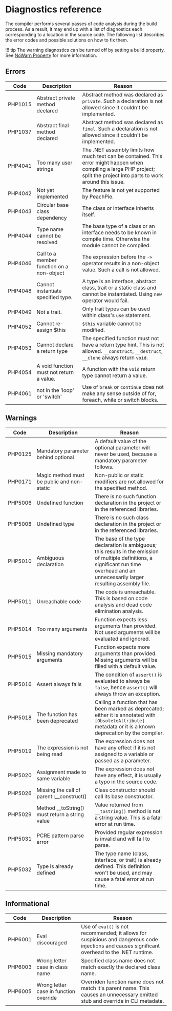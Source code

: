 # Diagnostics reference

The compiler performs several passes of code analysis during the build process. As a result, it may end up with a list of diagnostics each corresponding to a location in the source code. The following list describes the error codes and possible solutions on how to fix them.

!!! tip
    The warning diagnostics can be turned off by setting a build property. See [NoWarn Property](/php/msbuild#nowarn) for more information.

## Errors

Code | Description | Reason
---- | ----------- | ------
PHP1015 | Abstract private method declared | Abstract method was declared as `private`. Such a declaration is not allowed since it couldn't be implemented.
PHP1037 | Abstract final method declared | Abstract method was declared as `final`. Such a declaration is not allowed since it couldn't be implemented.
PHP4041 | Too many user strings | The .NET assembly limits how much text can be contained. This error might happen when compiling a large PHP project; split the project into parts to work around this issue.
PHP4042 | Not yet implemented | The feature is not yet supported by PeachPie.
PHP4043 | Circular base class dependency | The class or interface inherits itself.
PHP4044 | Type name cannot be resolved | The base type of a class or an interface needs to be known in compile time. Otherwise the module cannot be compiled.
PHP4046 | Call to a member function on a non-object | The expression before the `->` operator results in a non-object value. Such a call is not allowed.
PHP4048 | Cannot instantiate specified type. | A type is an interface, abstract class, trait or a static class and cannot be instantiated. Using `new` operator would fail.
PHP4049 | Not a trait. | Only trait types can be used within class's `use` statement.
PHP4052 | Cannot re-assign $this | `$this` variable cannot be modified.
PHP4053 | Cannot declare a return type | The specified function must not have a return type hint. This is not allowed. `__construct`, `__destruct`, `__clone` always return `void`.
PHP4054 | A void function must not return a value. | A function with the `void` return type cannot return a value.
PHP4061 | not in the 'loop' or 'switch' | Use of `break` or `continue` does not make any sense outside of for, foreach, while or switch blocks.

## Warnings

Code | Description | Reason
---- | ----------- | ------
PHP0125 | Mandatory parameter behind optional | A default value of the optional parameter will never be used, because a mandatory parameter follows.
PHP0171 | Magic method must be public and non-static | Non-public or static modifiers are not allowed for the specified method.
PHP5006 | Undefined function | There is no such function declaration in the project or in the referenced libraries.
PHP5008 | Undefined type | There is no such class declaration in the project or in the referenced libraries.
PHP5010 | Ambiguous declaration | The base of the type declaration is ambiguous; this results in the emission of multiple definitions, a significant run time overhead and an unnecessarily larger resulting assembly file.
PHP5011 | Unreachable code | The code is unreachable. This is based on code analysis and dead code elimination analysis.
PHP5014 | Too many arguments | Function expects less arguments than provided. Not used arguments will be evaluated and ignored.
PHP5015 | Missing mandatory arguments | Function expects more arguments than provided. Missing arguments will be filled with a default value.
PHP5016 | Assert always fails | The condition of `assert()` is evaluated to always be `false`, hence `assert()` will always throw an exception.
PHP5018 | The function has been deprecated | Calling a function that has been marked as deprecated; either it is annotated with `[ObsoleteAttribute]` metadata or it is a known deprecation by the compiler.
PHP5019 | The expression is not being read | The expression does not have any effect if it is not assigned to a variable or passed as a parameter.
PHP5020 | Assignment made to same variable | The expression does not have any effect, it is usually a typo in the source code.
PHP5026 | Missing the call of parent::__construct() | Class constructor should call its base constructor.
PHP5029 | Method __toString() must return a string value | Value returned from `__tostring()` method is not a string value. This is a fatal error at run time.
PHP5031 | PCRE pattern parse error | Provided regular expression is invalid and will fail to parse.
PHP5032 | Type is already defined | The type name (class, interface, or trait) is already defined. This definition won't be used, and may cause a fatal error at run time.

## Informational

Code | Description | Reason
---- | ----------- | ------
PHP6001 | Eval discouraged | Use of `eval()` is not recommended; it allows for suspicious and dangerous code injections and causes significant overhead to the .NET runtime.
PHP6003 | Wrong letter case in class name | Specified class name does not match exactly the declared class name.
PHP6005 | Wrong letter case in function override | Overriden function name does not match it's parent name. This causes an unnecessary emitted stub and override in CLI metadata.
